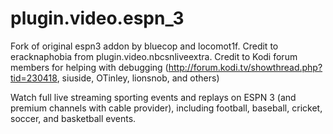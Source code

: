 plugin.video.espn_3
===================

Fork of original espn3 addon by bluecop and locomot1f.
Credit to eracknaphobia from plugin.video.nbcsnliveextra.
Credit to Kodi forum members for helping with debugging (http://forum.kodi.tv/showthread.php?tid=230418,
siuside, OTinley, lionsnob, and others)

Watch full live streaming sporting events and replays on ESPN 3 (and premium channels with cable provider), including football, baseball, cricket, soccer, and basketball events.
